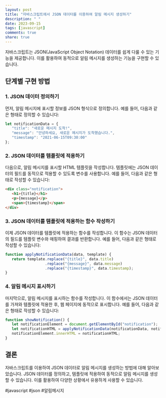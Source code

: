 ```yaml
---
layout: post
title: "자바스크립트에서 JSON 데이터를 이용하여 알림 메시지 생성하기"
description: " "
date: 2023-09-15
tags: [javascript]
comments: true
share: true
---
```


자바스크립트는 JSON(JavaScript Object Notation) 데이터를 쉽게 다룰 수 있는 기능을 제공합니다. 이를 활용하여 동적으로 알림 메시지를 생성하는 기능을 구현할 수 있습니다.

## 단계별 구현 방법

### 1. JSON 데이터 정의하기

먼저, 알림 메시지에 표시할 정보를 JSON 형식으로 정의합니다. 예를 들어, 다음과 같은 형태로 정의할 수 있습니다:

```javascript
let notificationData = {
   "title": "새로운 메시지 도착!",
   "message": "안녕하세요, 새로운 메시지가 도착했습니다.",
   "timestamp": "2021-06-15T09:30:00"
};
```

### 2. JSON 데이터를 템플릿에 적용하기

다음으로, 알림 메시지를 표시할 HTML 템플릿을 작성합니다. 템플릿에는 JSON 데이터의 필드를 동적으로 적용할 수 있도록 변수를 사용합니다. 예를 들어, 다음과 같은 형태로 작성할 수 있습니다:

```html
<div class="notification">
   <h1>{title}</h1>
   <p>{message}</p>
   <span>{timestamp}</span>
</div>
```

### 3. JSON 데이터를 템플릿에 적용하는 함수 작성하기

이제 JSON 데이터를 템플릿에 적용하는 함수를 작성합니다. 이 함수는 JSON 데이터의 필드를 템플릿 변수와 매핑하여 결과를 반환합니다. 예를 들어, 다음과 같은 형태로 작성할 수 있습니다:

```javascript
function applyNotificationData(data, template) {
   return template.replace("{title}", data.title)
                  .replace("{message}", data.message)
                  .replace("{timestamp}", data.timestamp);
}
```

### 4. 알림 메시지 표시하기

마지막으로, 알림 메시지를 표시하는 함수를 작성합니다. 이 함수에서는 JSON 데이터를 가져와 템플릿에 적용한 후, 웹 페이지에 동적으로 표시합니다. 예를 들어, 다음과 같은 형태로 작성할 수 있습니다:

```javascript
function showNotification() {
   let notificationElement = document.getElementById("notification");
   let notificationHTML = applyNotificationData(notificationData, notificationTemplate);
   notificationElement.innerHTML = notificationHTML;
}
```

## 결론

자바스크립트를 이용하여 JSON 데이터로 알림 메시지를 생성하는 방법에 대해 알아보았습니다. JSON 데이터를 정의하고, 템플릿에 적용하여 동적으로 알림 메시지를 생성할 수 있습니다. 이를 활용하여 다양한 상황에서 유용하게 사용할 수 있습니다.

#javascript #json #알림메시지